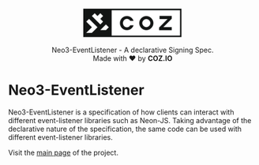 <p align="center">
  <img
    src=".github/resources/images/coz.png"
    width="200px;">
</p>

<p align="center">
  Neo3-EventListener - A declarative Signing Spec.
  <br/> Made with ❤ by <b>COZ.IO</b>
</p>

# Neo3-EventListener
Neo3-EventListener is a specification of how clients can interact with different event-listener libraries such as Neon-JS.
Taking advantage of the declarative nature of the specification, the same code can be used with different event-listener libraries.

Visit the [main page](../../README.md) of the project.
